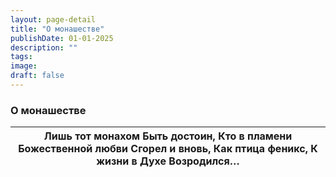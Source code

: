 ```yaml
---
layout: page-detail
title: "О монашестве"
publishDate: 01-01-2025
description: ""
tags:
image:
draft: false
---
```


### О монашестве

| Лишь тот монахом  Быть достоин,  Кто в пламени  Божественной любви  Сгорел и вновь,  Как птица феникс,  К жизни в Духе  Возродился… |
| ----------------------------------------------------------------------------------------------------------------------------------- |
  
  
